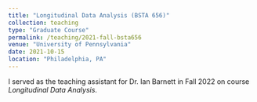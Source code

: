 ```yaml
---
title: "Longitudinal Data Analysis (BSTA 656)"
collection: teaching
type: "Graduate Course"
permalink: /teaching/2021-fall-bsta656
venue: "University of Pennsylvania"
date: 2021-10-15
location: "Philadelphia, PA"
---
```

I served as the teaching assistant for Dr. Ian Barnett in Fall 2022 on course *Longitudinal Data Analysis*.

